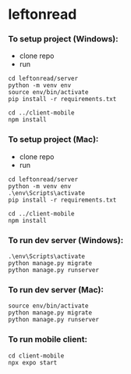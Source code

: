 # leftonread

### To setup project (Windows):
- clone repo
- run
```
cd leftonread/server
python -m venv env
source env/bin/activate
pip install -r requirements.txt

cd ../client-mobile
npm install
```

### To setup project (Mac):
- clone repo
- run
```
cd leftonread/server
python -m venv env
.\env\Scripts\activate
pip install -r requirements.txt

cd ../client-mobile
npm install
```

### To run dev server (Windows):
```
.\env\Scripts\activate
python manage.py migrate
python manage.py runserver
```

### To run dev server (Mac):
```
source env/bin/activate
python manage.py migrate
python manage.py runserver
```

### To run mobile client:
```
cd client-mobile
npx expo start
```
